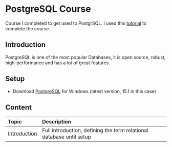 # PostgreSQL Course #
Course I completed to get used to PostgrSQL. I used this [tutorial](https://www.youtube.com/watch?v=qw--VYLpxG4) 
to complete the course.

## Introduction ##
PostgreSQL is one of the most popular Databases, it is open source, robust, high-performance and has a lot 
of great features. 

## Setup ##
- Download [PostgreSQL](https://www.postgresql.org/download/windows/) for Windows (latest version, 15.1 in this case)


## Content ##
| Topic | Description |
| :---- | :---------- |
| [Introduction](https://github.com/dastal/Tutorials/blob/main/PostgreSQL_Course/docs/Introduction.md) | Full introduction, defining the term relational database until setup |
